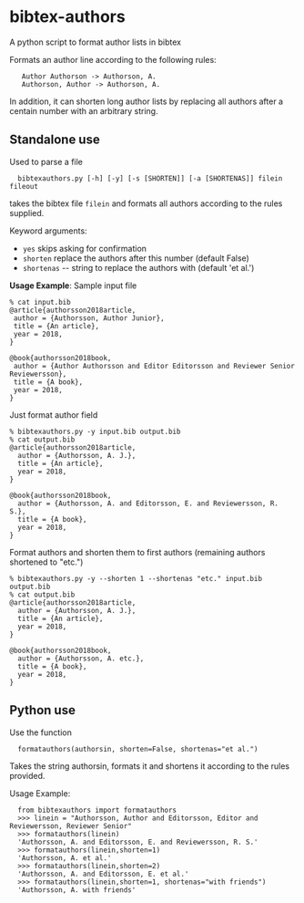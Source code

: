 # bibtex-authors
A python script to format author lists in bibtex

Formats an author line according to the following rules:

```
   Author Authorson -> Authorson, A.
   Authorson, Author -> Authorson, A.
```

In addition, it can shorten long author lists by replacing all authors after a centain number with an arbitrary string.

## Standalone use
Used to parse a file
```
  bibtexauthors.py [-h] [-y] [-s [SHORTEN]] [-a [SHORTENAS]] filein fileout
```
takes the bibtex file `filein` and formats all authors according to the rules supplied.

Keyword arguments:
 - `yes` skips asking for confirmation
 - `shorten` replace the authors after this number (default False)
 - `shortenas`   -- string to replace the authors with (default 'et al.')
 
**Usage Example**:
 Sample input file
 ```
% cat input.bib
@article{authorsson2018article,
  author = {Authorsson, Author Junior},
  title = {An article},
  year = 2018,
}

@book{authorsson2018book,
  author = {Author Authorsson and Editor Editorsson and Reviewer Senior Reviewersson},
  title = {A book},
  year = 2018,
}
```
Just format author field
```
% bibtexauthors.py -y input.bib output.bib  
% cat output.bib 
@article{authorsson2018article,
  author = {Authorsson, A. J.},
  title = {An article},
  year = 2018,
}

@book{authorsson2018book,
  author = {Authorsson, A. and Editorsson, E. and Reviewersson, R. S.},
  title = {A book},
  year = 2018,
}
```
Format authors and shorten them to first authors (remaining authors shortened to "etc.")
```
% bibtexauthors.py -y --shorten 1 --shortenas "etc." input.bib output.bib
% cat output.bib 
@article{authorsson2018article,
  author = {Authorsson, A. J.},
  title = {An article},
  year = 2018,
}

@book{authorsson2018book,
  author = {Authorsson, A. etc.},
  title = {A book},
  year = 2018,
}
```
 
## Python use
Use the function
```
  formatauthors(authorsin, shorten=False, shortenas="et al.")
```
Takes the string authorsin, formats it and shortens it according to the rules provided.

Usage Example:
```
  from bibtexauthors import formatauthors
  >>> linein = "Authorsson, Author and Editorsson, Editor and Reviewersson, Reviewer Senior"
  >>> formatauthors(linein)
  'Authorsson, A. and Editorsson, E. and Reviewersson, R. S.'
  >>> formatauthors(linein,shorten=1)
  'Authorsson, A. et al.'
  >>> formatauthors(linein,shorten=2)
  'Authorsson, A. and Editorsson, E. et al.'
  >>> formatauthors(linein,shorten=1, shortenas="with friends")
  'Authorsson, A. with friends'
```
